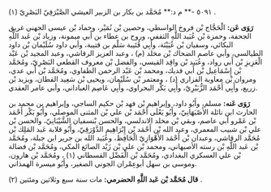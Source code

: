 ٥٠٩١ -** م د:** مُحَمَّد بن بكار بن الزبير العيشي الصَّيْرَفِيّ البَصْرِيّ (١) .

**رَوَى عَن:** الْحَجَّاج بْن فروخ الواسطي، وحصين بْن نُمَيْر، وحماد بْن عيسى الجهني غريق الجحفة، وحمزة بْن عُبَيد اللَّهِ الثقفي، وروح بن عطاء بن أَبي ميمونة، وزياد بْن عَبد اللَّهِ البكائي، وسفيان بْن عُيَيْنَة، وأَبِي قُتَيبة سَلْم بن قتيبة، وأبي داود سُلَيْمان بْن داود الطيالسي، وأبي عاصم الضحاك بْن مخلد (م) ، وعبد العزيز الرقاشي، وعبد المجيد بْن عَبْد الْعَزِيزِ بْن أَبي رواد، وعُبَيد بْن واقِد القيسي، والفضل بْن معروف القطعي البَصْرِيّ، ومُحَمَّد بْن إِسْمَاعِيل بْن أَبي فديك، ومحمد بْن عَبْد الرحمن الطفاوي، ومُحَمَّد بْن أَبي عدي، ومروان بْن معاوية الفزاري (د) ، ومعتمر بْن سُلَيْمان، ويحيى بْن سَعِيد القطان، ويزيد بْن زريع، وأَبِي أَحْمَد الزُّبَيْرِيّ، وأَبِي بَكْر البحراوي، وأَبِي عَاصِم العباداني، وأبي عامر العقدي.

**رَوَى عَنه:** مسلم، وأَبُو داود، وإبراهيم بْن فهد بْن حكيم الساجي، وإبراهيم بن محمد بن الحارث ابن نائلة الأَصْبَهَانِيّ، وأَبُو يَعْلَى أَحْمَد بْن علي بْن المثنى الموصلي، وأَبُو بَكْر أَحْمَد بْن عَمْرو أبي عاصم، وبقي بْن مخلد الاندلسي، والحسن بْنسفيان الشَّيْبَانِيّ، والحسن بْن علي بْن شبيب المعمري، وعبد الله بْن أَحْمَد بْن إِبْرَاهِيم الدَّوْرَقِيّ، وأَبُو قلابة عَبد المَلِك بْن مُحَمَّد الرقاشي، وعبدان بْن أَحْمَد الأَهْوَازِيّ الْحَافِظ، وعُبَيد الله بن جرير ابن جبلة، ومُحَمَّد بْن عَبد اللَّهِ بْن رسته الأصبهاني، ومحمد بْن علي بْن زَيْد الصائغ المكي، ومُحَمَّد بْن فضالة بْن علي العسكري البغدادي، ومُحَمَّد بْن الْفَضْل القسطاني (١) ، ومُحَمَّد بْن هارون، وموسى بن سهل أبوعِمْران الجوني الصغير، وأَبُو ميسرة الهمذاني.

**قال مُحَمَّد بْن عَبد اللَّهِ الحضرمي:** مات سنة سبع وثلاثين ومئتين (٢) .